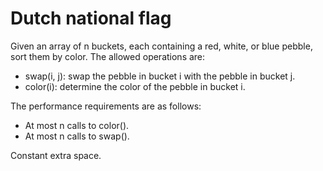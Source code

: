 # Dutch national flag

Given an array of n buckets, each containing a red, white, or blue pebble, sort them by color. The allowed operations are:

 - swap(i, j): swap the pebble in bucket i with the pebble in bucket j.
 - color(i): determine the color of the pebble in bucket i.

The performance requirements are as follows:

 - At most n calls to color().
 - At most n calls to swap().

Constant extra space.
